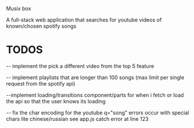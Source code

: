 Musix box

A full-stack web application that searches for youtube videos of known/chosen spotify songs

# TODOS

-- implement the pick a different video from the top 5 feature

-- implement playlists that are longer than 100 songs (max limit per single request from the spotify api)

--implement loading/transitions component/parts for when i fetch or load the api so that the user knows its loading

-- fix the char encoding for the youtube q="song" errors occur with special chars lite chinese/russian see app.js catch error at line 123

